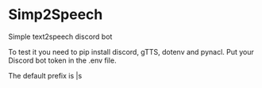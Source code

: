 # Simp2Speech
Simple text2speech discord bot

To test it you need to pip install discord, gTTS, dotenv and pynacl.
Put your Discord bot token in the .env file.

The default prefix is |s
